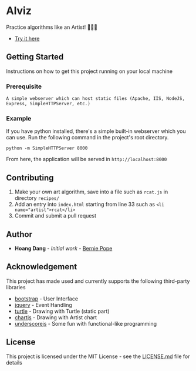 # Alviz 
Practice algorithms like an Artist! :turtle::turtle::turtle:
* [Try it here](https://cdn.rawgit.com/hoangdangninh/Alviz/72473455/index.html)

## Getting Started
Instructions on how to get this project running on your local machine

### Prerequisite
```
A simple webserver which can host static files (Apache, IIS, NodeJS, Express, SimpleHTTPServer, etc.)  
```

### Example
If you have python installed,  there's a simple built-in webserver which you can use.
Run the following command in the project's root directory.

```
python -m SimpleHTTPServer 8000
```

From here, the application will be served in `http://localhost:8000`

## Contributing
1) Make your own art algorithm, save into a file such as `rcat.js` in directory `recipes/`
2) Add an entry into `index.html` starting from line 33 such as `<li name="artist">rcat</li>`
3) Commit and submit a pull request

## Author
* **Hoang Dang** - *Initial work* - [Bernie Pope](https://github.com/bjpop)

## Acknowledgement
This project has made used and currently supports the following third-party libraries

* [bootstrap](https://github.com/twbs/bootstrap) - User Interface
* [jquery](https://github.com/jquery/jquery) - Event Handling 
* [turtle](https://github.com/bjpop/js-turtle) - Drawing with Turtle (static part) 
* [chartjs](https://github.com/chartjs/Chart.js) - Drawing with Artist chart
* [underscorejs](http://underscorejs.org/) - Some fun with functional-like programming

## License
This project is licensed under the MIT License - see the [LICENSE.md](LICENSE.md) file for details
